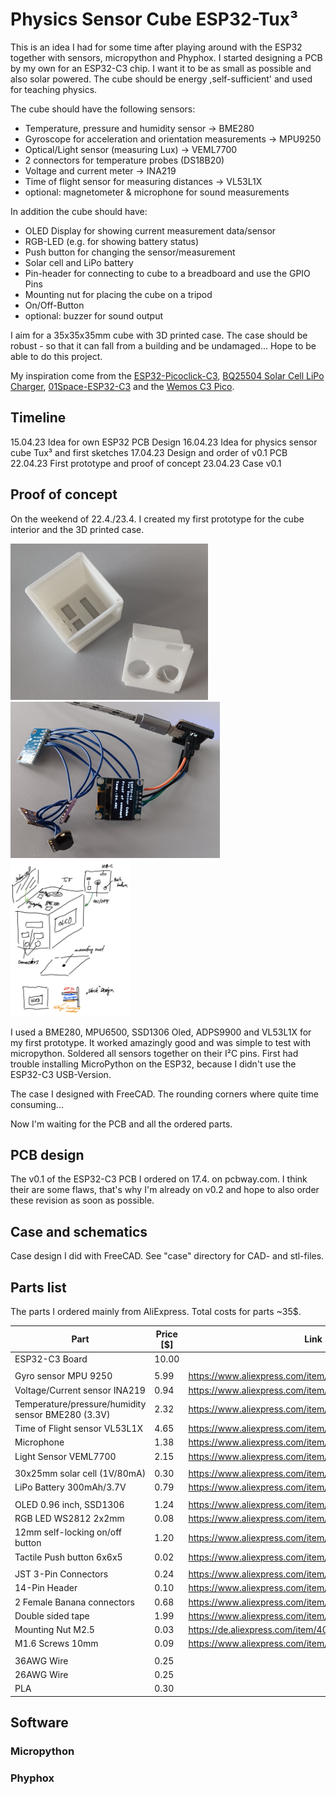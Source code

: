 # Physics Sensor Cube ESP32-Tux³

This is an idea I had for some time after playing around with the ESP32 together with sensors, micropython and Phyphox. I started designing a PCB by my own for an ESP32-C3 chip. I want it to be as small as possible and also solar powered. The cube should be energy ,self-sufficient' and used for teaching physics. 

The cube should have the following sensors:
- Temperature, pressure and humidity sensor &rarr; BME280
- Gyroscope for acceleration and orientation measurements &rarr; MPU9250
- Optical/Light sensor (measuring Lux) &rarr; VEML7700
- 2 connectors for temperature probes (DS18B20)
- Voltage and current meter &rarr; INA219
- Time of flight sensor for measuring distances &rarr; VL53L1X
- optional: magnetometer & microphone for sound measurements

In addition the cube should have:
- OLED Display for showing current measurement data/sensor
- RGB-LED (e.g. for showing battery status)
- Push button for changing the sensor/measurement
- Solar cell and LiPo battery
- Pin-header for connecting to cube to a breadboard and use the GPIO Pins
- Mounting nut for placing the cube on a tripod
- On/Off-Button
- optional: buzzer for sound output

I aim for a 35x35x35mm cube with 3D printed case. The case should be robust - so that it can fall from a building and be undamaged... Hope to be able to do this project. 

My inspiration come from the [ESP32-Picoclick-C3](https://github.com/makermoekoe/Picoclick-C3), [BQ25504 Solar Cell LiPo Charger](https://hackaday.io/project/158837-ultra-low-power-lipo-charger-via-energy-harvesting), [01Space-ESP32-C3](https://github.com/01Space/ESP32-C3-0.42LCD) and the [Wemos C3 Pico](https://www.wemos.cc/en/latest/c3/c3_pico.html).

## Timeline

15.04.23 Idea for own ESP32 PCB Design
16.04.23 Idea for physics sensor cube Tux³ and first sketches
17.04.23 Design and order of v0.1 PCB
22.04.23 First prototype and proof of concept
23.04.23 Case v0.1

## Proof of concept

On the weekend of 22.4./23.4. I created my first prototype for the cube interior and the 3D printed case. 

<img src="case_v01.jpg" alt="Case v01" height="250"/> <img src="tux3_prototype_2.jpg" alt="First prototype of Tux Cube" height="250"/><img src="idea_sketch_tux_cube.png" alt="idea sketch" height="250"/>

I used a BME280, MPU6500, SSD1306 Oled, ADPS9900 and VL53L1X for my first prototype. It worked amazingly good and was simple to test with micropython. Soldered all sensors together on their I²C pins. First had trouble installing MicroPython on the ESP32, because I didn't use the ESP32-C3 USB-Version.

The case I designed with FreeCAD. The rounding corners where quite time consuming...

Now I'm waiting for the PCB and all the ordered parts.

## PCB design
The v0.1 of the ESP32-C3 PCB I ordered on 17.4. on pcbway.com. I think their are some flaws, that's why I'm already on v0.2 and hope to also order these revision as soon as possible.

## Case and schematics
Case design I did with FreeCAD. See "case" directory for CAD- and stl-files.

## Parts list
The parts I ordered mainly from AliExpress. Total costs for parts ~35$.

|Part                                              |Price [$]  | Link |
|--------------------------------------------------|-----------|------|
|ESP32-C3 Board                                    |10.00      |      |
|                                                  |           |      |
|Gyro sensor MPU 9250                              |5.99       |https://www.aliexpress.com/item/1005005377858707.html|
|Voltage/Current sensor INA219                     |0.94       |https://www.aliexpress.com/item/33047166203.html|
|Temperature/pressure/humidity sensor BME280 (3.3V)|2.32       |https://www.aliexpress.com/item/32862421810.html|
|Time of Flight sensor VL53L1X                     |4.65       |https://www.aliexpress.com/item/1005003091941068.html|
|Microphone                                        |1.38       |https://www.aliexpress.com/item/4000045517597.html|
|Light Sensor VEML7700                             |2.15       |https://www.aliexpress.com/item/1005004926993351.html|
|                                                  |           |      |
|30x25mm solar cell (1V/80mA)                      |0.30       |https://www.aliexpress.com/item/1005003534570447.html|
|LiPo Battery 300mAh/3.7V                          |0.79       |https://www.aliexpress.com/item/1005005174603270.html|
|                                                  |           |      |
|OLED 0.96 inch, SSD1306                           |1.24       |https://www.aliexpress.com/item/32957309383.html|
|RGB LED WS2812 2x2mm                              |0.08       |https://www.aliexpress.com/item/4000770210584.html|
|12mm self-locking on/off button                   |1.20       |https://www.aliexpress.com/item/1005003575736338.html|
|Tactile Push button 6x6x5                         |0.02       |https://www.aliexpress.com/item/32960657626.html|
|                                                  |           |      |
|JST 3-Pin Connectors                              |0.24       |https://www.aliexpress.com/item/32954418743.html|
|14-Pin Header                                     |0.10       |https://www.aliexpress.com/item/33004522737.html|
|2 Female Banana connectors                        |0.68       |https://www.aliexpress.com/item/1005002642114673.html|
|Double sided tape                                 |1.99       |https://www.aliexpress.com/item/1005003980172009.html|
|Mounting Nut M2.5                                 |0.03       |https://de.aliexpress.com/item/4000585933306.html|
|M1.6 Screws 10mm                                  |0.09       |https://www.aliexpress.com/item/32968483467.html|
|                                                  |           |      |
|36AWG Wire                                        |0.25       |      |
|26AWG Wire                                        |0.25       |      |
|PLA                                               |0.30       |      |

## Software

### Micropython
### Phyphox
